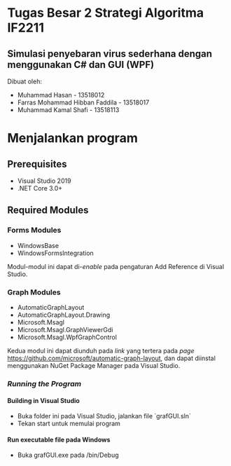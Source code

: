# Tugas Besar 2 Strategi Algoritma IF2211
## Simulasi penyebaran virus sederhana dengan menggunakan C# dan GUI (WPF)

<p>Dibuat oleh: </p>
<ul>
    <li>Muhammad Hasan - 13518012</li>
    <li>Farras Mohammad Hibban Faddila - 13518017</li>
    <li>Muhammad Kamal Shafi - 13518113</li>
</ul>

# Menjalankan program
## Prerequisites
<ul>
    <li>Visual Studio 2019</li>
    <li>.NET Core 3.0+</li>
</ul>

## Required Modules

### Forms Modules
<ul>
    <li>WindowsBase</li>
    <li>WindowsFormsIntegration</li>
</ul>
    
Modul-modul ini dapat di-*enable* pada pengaturan Add Reference di Visual Studio.
    
### Graph Modules
<ul>
    <li>AutomaticGraphLayout</li>
    <li>AutomaticGraphLayout.Drawing</li>
    <li>Microsoft.Msagl</li>
    <li>Microsoft.Msagl.GraphViewerGdi</li>
    <li>Microsoft.Msagl.WpfGraphControl</li>
</ul>

Kedua modul ini dapat diunduh pada *link* yang tertera pada *page* https://github.com/microsoft/automatic-graph-layout, dan dapat diinstal menggunakan NuGet Package Manager pada Visual Studio.

### *Running the Program*

#### Building in Visual Studio
<ul>
    <li>Buka folder ini pada Visual Studio, jalankan file `grafGUI.sln`</li>
    <li>Tekan start untuk memulai program</li>
</ul>

#### Run executable file pada Windows
<ul>
    <li>Buka grafGUI.exe pada /bin/Debug
</ul>


